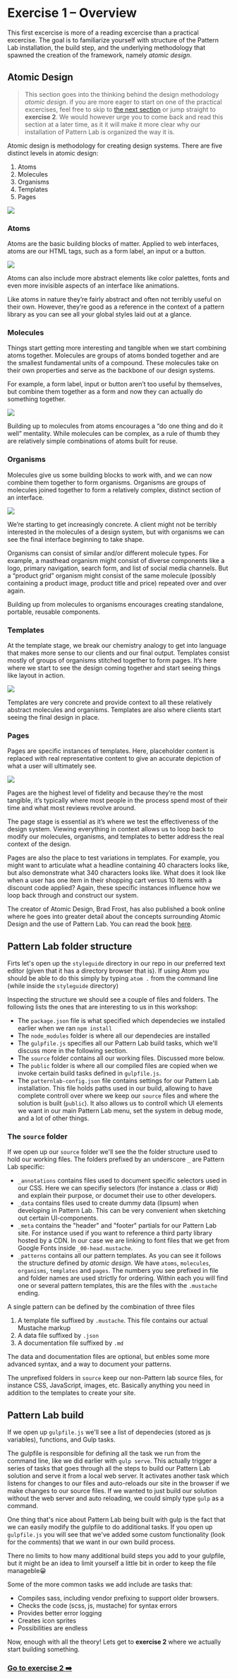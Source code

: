 # Exercise 1 – Overview

This first excercise is more of a reading excercise than a practical excercise. The goal is to familiarize yourself with structure of the Pattern Lab installation, the build step, and the underlying methodology that spawned the creation of the framework, namely _atomic design_.

## Atomic Design

> This section goes into the thinking behind the design methodology _atomic design_. if you are more eager to start on one of the practical excercises, feel free to skip to [the next section](#pattern-lab-folder-structure) or jump straight to **exercise 2**. We would however urge you to come back and read this section at a later time, as it it will make it more clear why our installation of Pattern Lab is organized the way it is.

Atomic design is methodology for creating design systems. There are five distinct levels in atomic design:

1. Atoms
2. Molecules
3. Organisms
4. Templates
5. Pages

![](img/atomic.png)

### Atoms
Atoms are the basic building blocks of matter. Applied to web interfaces, atoms are our HTML tags, such as a form label, an input or a button.

![](img/atoms.jpg)

Atoms can also include more abstract elements like color palettes, fonts and even more invisible aspects of an interface like animations.

Like atoms in nature they’re fairly abstract and often not terribly useful on their own. However, they’re good as a reference in the context of a pattern library as you can see all your global styles laid out at a glance.

### Molecules

Things start getting more interesting and tangible when we start combining atoms together. Molecules are groups of atoms bonded together and are the smallest fundamental units of a compound. These molecules take on their own properties and serve as the backbone of our design systems.

For example, a form label, input or button aren’t too useful by themselves, but combine them together as a form and now they can actually do something together.

![](img/molecule.jpg)

Building up to molecules from atoms encourages a “do one thing and do it well” mentality. While molecules can be complex, as a rule of thumb they are relatively simple combinations of atoms built for reuse.

### Organisms
Molecules give us some building blocks to work with, and we can now combine them together to form organisms. Organisms are groups of molecules joined together to form a relatively complex, distinct section of an interface.

![](img/organism.jpg)

We’re starting to get increasingly concrete. A client might not be terribly interested in the molecules of a design system, but with organisms we can see the final interface beginning to take shape.

Organisms can consist of similar and/or different molecule types. For example, a masthead organism might consist of diverse components like a logo, primary navigation, search form, and list of social media channels. But a “product grid” organism might consist of the same molecule (possibly containing a product image, product title and price) repeated over and over again.

Building up from molecules to organisms encourages creating standalone, portable, reusable components.

### Templates
At the template stage, we break our chemistry analogy to get into language that makes more sense to our clients and our final output. Templates consist mostly of groups of organisms stitched together to form pages. It’s here where we start to see the design coming together and start seeing things like layout in action.

![](img/template.jpg)

Templates are very concrete and provide context to all these relatively abstract molecules and organisms. Templates are also where clients start seeing the final design in place.

### Pages
Pages are specific instances of templates. Here, placeholder content is replaced with real representative content to give an accurate depiction of what a user will ultimately see.

![](img/page.jpg)

Pages are the highest level of fidelity and because they’re the most tangible, it’s typically where most people in the process spend most of their time and what most reviews revolve around.

The page stage is essential as it’s where we test the effectiveness of the design system. Viewing everything in context allows us to loop back to modify our molecules, organisms, and templates to better address the real context of the design.

Pages are also the place to test variations in templates. For example, you might want to articulate what a headline containing 40 characters looks like, but also demonstrate what 340 characters looks like. What does it look like when a user has one item in their shopping cart versus 10 items with a discount code applied? Again, these specific instances influence how we loop back through and construct our system.

The creator of Atomic Design, Brad Frost, has also published a book online where he goes into greater detail about the concepts surrounding Atomic Design and the use of Pattern Lab. You can read the book [here](http://atomicdesign.bradfrost.com/table-of-contents/).

## Pattern Lab folder structure

Firts let's open up the `styleguide` directory in our repo in our preferred text editor (given that it has a directory browser that is). If using Atom you should be able to do this simply by typing `atom .` from the command line (while inside the `styleguide` directory)

Inspecting the structure we should see a couple of files and folders. The following lists the ones that are interesting to us in this workshop:

* The `package.json` file is what specified which dependecies we installed earlier when we ran `npm install`
* The `node_modules` folder is where all our dependecies are installed
* The `gulpfile.js` specifies all our Pattern Lab build tasks, which we'll discuss more in the following section.
* The `source` folder contains all our working files. Discussed more below.
* The `public` folder is where all our compiled files are copied when we invoke certain build tasks defined in `gulpfile.js`.
* The `patternlab-config.json` file contains settings for our Pattern Lab installation. This file holds paths used in our build, allowing to have complete controll over where we keep our `source` files and where the solution is built (`public`). It also allows us to controll which UI elements we want in our main Pattern Lab menu, set the system in debug mode, and a lot of other things.

### The `source` folder
If we open up our `source` folder we'll see the the folder structure used to hold our working files. The folders prefixed by an underscore `_` are Pattern Lab specific:

* `_annotations` contains files used to document specific selectors used in our CSS. Here we can specifiy selectors (for instance a .class or #id) and explain their purpose, or documet their use to other developers.
* `_data` contains files used to create dummy data (lipsum) when developing in Pattern Lab. This can be very convenient when sketching out certain UI-components.
* `_meta` contains the "header" and "footer" partials for our Pattern Lab site. For instance used if you want to reference a third party library hosted by a CDN. In our case we are linking to font files that we get from Google Fonts inside `_00-head.mustache`.
* `_patterns` contains all our pattern templates. As you can see it follows the structure defined by _atomic design_. We have `atoms`, `molecules`, `organisms`, `templates` and `pages`. The numbers you see prefixed in file and folder names are used strictly for ordering. Within each you will find one or several pattern templates, this are the files with the `.mustache` ending.

A single pattern can be defined by the combination of three files

1. A template file suffixed by `.mustache`. This file contains our actual Mustache markup
2. A data file suffixed by `.json`
3. A documentation file suffixed by `.md`

The data and documentation files are optional, but enbles some more advanced syntax, and a way to document your patterns.

The unprefixed folders in `source` keep our non-Pattern lab source files, for instance CSS, JavaScript, images, etc. Basically anything you need in addition to the templates to create your site.

## Pattern Lab build
If we open up `gulpfile.js` we'll see a list of dependecies (stored as js variables), functions, and Gulp tasks.

The gulpfile is responsible for defining all the task we run from the command line, like we did earlier with `gulp serve`. This actually trigger a series of tasks that goes through all the steps to build our Pattern Lab solution and serve it from a local web server. It activates another task which listens for changes to our files and auto-reloads our site in the browser if we make changes to our source files. If we wanted to just build our solution without the web server and auto reloading, we could simply type `gulp` as a command.

One thing that's nice about Pattern Lab being built with gulp is the fact that we can easily modify the gulpfile to do additional tasks. If you open up `gulpfile.js` you will see that we've added some custom functionality (look for the comments) that we want in our own build process.

There no limits to how many additional build steps you add to your gulpfile, but it might be an idea to limit yourself a little bit in order to keep the file manageble😀

Some of the more common tasks we add include are tasks that:
* Compiles sass, including vendor prefixing to support older browsers.
* Checks the code (scss, js, mustache) for syntax errors
* Provides better error logging
* Creates icon sprites
* Possibilities are endless

Now, enough with all the theory! Lets get to **exercise 2** where we actually start building something.

### [Go to exercise 2 :arrow_right:](../exercise2)